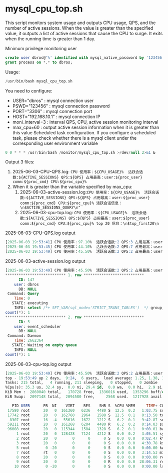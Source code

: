 # mysql_cpu_top.sh
This script monitors system usage and outputs CPU usage, QPS, and the number of active sessions. When the value is greater than the specified value, it outputs a list of active sessions that cause the CPU to surge. It exits when the running time is greater than 1 day.

Minimum privilege monitoring user

```sql
create user dbros@'%' identified with mysql_native_password by '123456';
grant process on *.* to dbros;
```

Usage:

```sql
/usr/bin/bash mysql_cpu_top.sh
```
You need to configure:

- USER="dbros" : mysql connection user
- PSWD="123456" : mysql connection password
- PORT="3306" : mysql connection port
- HOST="192.168.10.1" : mysql connection IP
- moni_interval=3 : interval QPS, CPU, active session monitoring interval
- max_cpu=60 : output active session information when it is greater than this value
Scheduled task configuration. If you configure a scheduled task, please check whether there is a mysql client under the corresponding user environment variable

```sql
0 0 * * * /usr/bin/bash /monitor/mysql_cpu_top.sh >/dev/null 2>&1 &
```

Output 3 files:

1. 2025-06-03-CPU-QPS.log: `CPU 使用率：${CPU_USAGE}%  活跃会话数:${ACTIVE_SESSIONS} QPS:${QPS} 占用最高：user:${proc_user} comm:${proc_cmd} CPU:${proc_cpu}%`
2. When it is greater than the variable specified by max_cpu:
   1. 2025-06-03-active-session.log:`CPU 使用率：${CPU_USAGE}%  活跃会话数:${ACTIVE_SESSIONS} QPS:${QPS} 占用最高：user:${proc_user} comm:${proc_cmd} CPU:${proc_cpu}% 活跃会话信息：\n$ACTIVE_SESSIONS_QUERY\n"`
   2. 2025-06-03-cpu-top.log: `CPU 使用率：${CPU_USAGE}%  活跃会话数:${ACTIVE_SESSIONS} QPS:${QPS} 占用最高：user:${proc_user} comm:${proc_cmd} CPU:${proc_cpu}% top 20 信息：\n$top_first20\n`

2025-06-03-CPU-QPS.log output

```sql
[2025-06-03 19:53:41] CPU 使用率：97.10%  活跃会话数:2 QPS:3 占用最高：user:root comm:sshd CPU:3.10%
[2025-06-03 19:53:45] CPU 使用率：44.10%  活跃会话数:2 QPS:7 占用最高：user:root comm:rcu_sched CPU:2.95%
[2025-06-03 19:53:49] CPU 使用率：45.50%  活跃会话数:2 QPS:2 占用最高：user:root comm:top CPU:3.10%
```

2025-06-03-active-session.log output

```sql
[2025-06-03 19:53:49] CPU 使用率：45.50%  活跃会话数:2 QPS:2 占用最高：user:root comm:top CPU:3.10% 活跃会话信息：
*************************** 1. row ***************************
      ID: 147
    user: dbros
      DB: NULL
 Command: Query
    Time: 0
   STATE: executing
    INFO: select /*+ SET_VAR(sql_mode='STRICT_TRANS_TABLES')  */ group_concat(ID) 'ID',user,DB,Command, group_concat(TIME) 'Time',STATE,INFO,count(*) from performance_schema.processlist where COMMAND<>'Sleep' and user<>'repl' group by user,DB,Command,STATE,substring(INFO,1,30) order by count(*) asc
count(*): 1
*************************** 2. row ***************************
      ID: 5
    user: event_scheduler
      DB: NULL
 Command: Daemon
    Time: 2662364
   STATE: Waiting on empty queue
    INFO: NULL
count(*): 1

```

2025-06-03-cpu-top.log output

```sql
[2025-06-03 19:53:49] CPU 使用率：45.50%  活跃会话数:2 QPS:2 占用最高：user:root comm:top CPU:3.10% top 20 信息：
top - 19:53:49 up 2 days,  9:24,  6 users,  load average: 1.25, 1.38, 1.04
Tasks: 215 total,   4 running, 211 sleeping,   0 stopped,   0 zombie
%Cpu(s): 35.3 us, 32.4 sy,  0.0 ni, 29.4 id,  0.0 wa,  0.0 hi,  2.9 si,  0.0 st
KiB Mem :  2860040 total,   170728 free,  1336016 used,  1353296 buff/cache
KiB Swap:  2097148 total,  2094580 free,     2568 used.  1217928 avail Mem 

   PID USER      PR  NI    VIRT    RES    SHR S  %CPU %MEM     TIME+ COMMAND
 17580 root      20   0  161360   6236   4480 S  12.5  0.2   1:03.75 sshd
 17742 root      20   0  162760   2964   1588 S  12.5  0.1   0:13.50 top
  8307 root      16  -4   55616   1672   1212 S   6.2  0.1   9:42.87 sedispatch
 59211 root      20   0  161268   6204   4480 R   6.2  0.2   0:14.03 sshd
 96008 root      20   0  115344   1584   1328 S   6.2  0.1   0:00.01 bash
     1 root      20   0  128428   7124   4212 S   0.0  0.2   3:05.51 systemd
     2 root      20   0       0      0      0 S   0.0  0.0   0:02.47 kthreadd
     3 root      20   0       0      0      0 S   0.0  0.0   4:30.78 ksoftirqd/0
     5 root       0 -20       0      0      0 S   0.0  0.0   0:00.00 kworker/0:0H
     7 root      rt   0       0      0      0 S   0.0  0.0   3:14.53 migration/0
     8 root      20   0       0      0      0 S   0.0  0.0   0:00.00 rcu_bh
     9 root      20   0       0      0      0 R   0.0  0.0  28:06.31 rcu_sched
    10 root       0 -20       0      0      0 S   0.0  0.0   0:00.00 lru-add-drain

```


